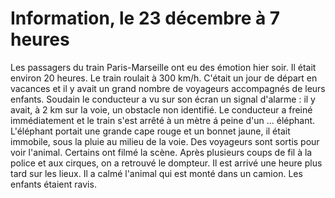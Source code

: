 # Information, le 23 décembre à 7 heures

Les passagers du train Paris-Marseille ont eu des émotion hier soir. Il était environ 20 heures. Le train roulait à 300 km/h. C'était un jour de départ en vacances et il y avait un grand nombre de voyageurs accompagnés de leurs enfants. Soudain le conducteur a vu sur son écran un signal d'alarme : il y avait, à 2 km sur la voie, un obstacle non identifié. Le conducteur a freiné immédiatement et le train s'est arrêté à un mètre á peine d'un ... éléphant. L'éléphant portait une grande cape rouge et un bonnet jaune, il était immobile, sous la pluie au milieu de la voie. Des voyageurs sont sortis pour voir l'animal. Certains ont filmé la scène. Après plusieurs coups de fil à la police et aux cirques, on a retrouvé le dompteur. Il est arrivé une heure plus tard sur les lieux. Il a calmé l'animal qui est monté dans un camion. Les enfants étaient ravis.
